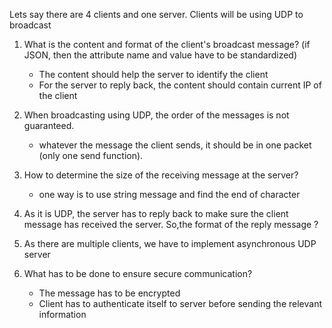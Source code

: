 Lets say there are 4 clients and one server. Clients will be using UDP to broadcast   
  
1. What is the content and format of the client's broadcast message? (if JSON, then the attribute name and value have to be standardized)  
  
      -  The content should help the server to identify the client   
      -  For the server to reply back, the content should contain current IP of the client    
  

   
2. When broadcasting using UDP, the order of the messages is not guaranteed.  
  
      - whatever the message the client sends,  it should be in one packet (only one send function).  
  
3. How to determine the size of the receiving message at the server?  
      - one way is to use string message and find the end of character   
  
4. As it is UDP, the server has to reply back to make sure the client message has received the server. So,the format of the reply message ?     
   
5. As there are multiple clients, we have to implement asynchronous UDP server 

6. What has to be done to ensure secure communication?    

     - The message has to be encrypted     
     - Client has to authenticate itself to server before sending the relevant information 

